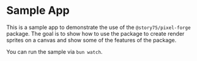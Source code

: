 # Sample App

This is a sample app to demonstrate the use of the `@story75/pixel-forge` package.
The goal is to show how to use the package to create render sprites on a canvas and show some of the features of the package.

You can run the sample via `bun watch`.
